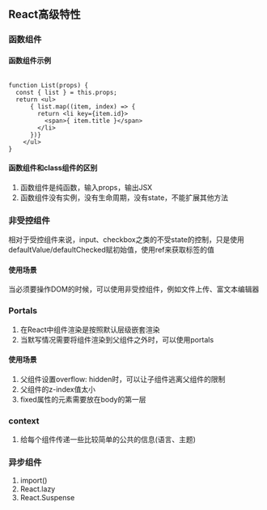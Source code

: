 ## React高级特性

### 函数组件

#### 函数组件示例

```

function List(props) {
  const { list } = this.props;
  return <ul> 
      { list.map((item, index) => {
        return <li key={item.id}>
          <span>{ item.title }</span>
        </li>
      })}
    </ul>
}
```

#### 函数组件和class组件的区别

1. 函数组件是纯函数，输入props，输出JSX
2. 函数组件没有实例，没有生命周期，没有state，不能扩展其他方法


### 非受控组件

相对于受控组件来说，input、checkbox之类的不受state的控制，只是使用defaultValue/defaultChecked赋初始值，使用ref来获取标签的值

#### 使用场景

当必须要操作DOM的时候，可以使用非受控组件，例如文件上传、富文本编辑器

### Portals

1. 在React中组件渲染是按照默认层级嵌套渲染
2. 当默写情况需要将组件渲染到父组件之外时，可以使用portals

#### 使用场景

1. 父组件设置overflow: hidden时，可以让子组件逃离父组件的限制
2. 父组件的z-index值太小
3. fixed属性的元素需要放在body的第一层

### context

1. 给每个组件传递一些比较简单的公共的信息(语言、主题)

### 异步组件

1. import()
2. React.lazy
3. React.Suspense
